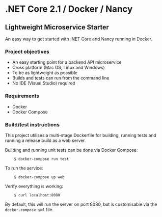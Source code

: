 # .NET Core 2.1 / Docker / Nancy
## Lightweight Microservice Starter

An easy way to get started with .NET Core and Nancy running in Docker. 

### Project objectives

* An easy starting point for a backend API microservice
* Cross platform (Mac OS, Linux and Windows)
* To be as lightweight as possible
* Builds and tests can run from the command line
* No IDE (Visual Studio) required

### Requirements

* Docker
* Docker Compose

### Build/test instructions

This project utilises a multi-stage Dockerfile for building, running tests and running a release build as a web server.

Building and running unit tests can be done via Docker Compose:

		$ docker-compose run test

To run the service:

		$ docker-compose up web

Verify everything is working:

		$ curl localhost:8080

By default, this will run the server on port 8080, but is customisable via the `docker-compose.yml` file.
